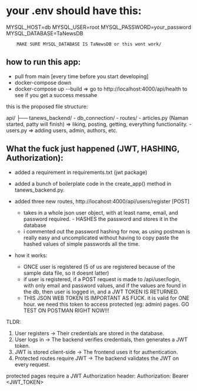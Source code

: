 # your .env should have this:

MYSQL_HOST=db
MYSQL_USER=root
MYSQL_PASSWORD=your_password
MYSQL_DATABASE=TaNewsDB

        MAKE SURE MYSQL_DATABASE IS TaNewsDB or this wont work/

## how to run this app:

- pull from main [every time before you start developing]
- docker-compose down
- docker-compose up --build
  => go to http://localhost:4000/api/health to see if you get a success messahe

this is the proposed file structure:

api/
├── tanews_backend/ - db_connection/ - routes/ - articles.py (Naman started, patty will finish) => liking, posting, getting, everything functionality. - users.py => adding users, admin, authors, etc.

## What the fuck just happened (JWT, HASHING, Authorization):

- added a requirement in requirements.txt (jwt package)
- added a bunch of boilerplate code in the create_app() method in tanews_backend.py.
- added three new routes, http://locahost:4000/api/users/register [POST]

  - takes in a whole json user object, with at least name, email, and password required. - HASHES the password and stores it in the database
  - i commented out the password hashing for now, as using postman is really easy and uncomplicated without having to copy paste the hashed values of simple passwords all the time.

- how it works:
  - ONCE user is registered (5 of us are registered because of the sample data file, so it doesnt latter)
  - if user is registered, if a POST request is made to /api/user/login, with only email and password values, and if the values are found in the db, then user is logged in, and a JWT TOKEN IS RETURNED.
  - THIS JSON WEB TOKEN IS IMPORTANT AS FUCK. it is valid for ONE hour. we need this token to access protected (eg: admin) pages. GO TEST ON POSTMAN RIGHT NOW!!!

TLDR:

1. User registers → Their credentials are stored in the database.
2. User logs in → The backend verifies credentials, then generates a JWT token.
3. JWT is stored client-side → The frontend uses it for authentication.
4. Protected routes require JWT → The backend validates the JWT on every request.

protected pages require a JWT Authorization header:
Authorization: Bearer <JWT_TOKEN>
